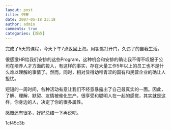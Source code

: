```yaml
---
layout: post
title: 归来
date: 2007-05-18 23:18
author: admin
comments: true
categories: [观点]
---
```

完成了5天的课程，今天下午7点返回上海。用钥匙打开门，久违了的自我生活。

很感激HR给我们安排的这些Program，这种机会和安排的确让我不得不叹服于公司在培养人才方面的投入，有这样的事实，存在大量工作5年以上的员工也不是什么难以理解的事情了。然而，同时，相对显得幼稚青涩的国有和民营企业的确让人担忧。

短短的一周时间，各种活动有意让我们不经意暴露出了自己最真实的一面。因此，了解、理解、默契、友情被催化生产。很享受和聪明人在一起的感觉，其实就是这样，你身边的人，决定了你的很多属性。

感慨还有很多，好好总结一下再说吧。

1cf45c3b
